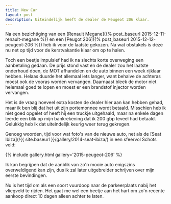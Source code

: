 ```yaml
---
title: New Car
layout: post
description: Uiteindelijk heeft de dealer de Peugeot 206 klaar.
---
```


Na een bezichtiging van een [Renault Megane]({% post_baseurl 2015-12-11-renault-megane %}) en een [Peugot 206]({% post_baseurl 2015-12-12-peugeot-206 %}) heb ik voor de laatste gekozen. Na wat obstakels is deze nu net op tijd voor de kerstvakantie klaar om op te halen.

<!--more-->

Toch een beetje impulsief had ik na slechts korte overweging een aanbetaling gedaan. De prijs stond vast en de dealer zou het laatste onderhoud doen, de MOT afhandelen en de auto binnen een week rijklaar hebben. Helaas duurde het allemaal iets langer, want behalve de achteras moest ook de vooras worden vervangen. Daarnaast bleek de motor niet helemaal goed te lopen en moest er een brandstof injector worden vervangen.

Het is de vraag hoeveel extra kosten de dealer hier aan kan hebben gehad, maar ik ben blij dat het uit zijn portemonnee wordt betaald. Misschien heb ik niet goed opgelet of heeft hij een truckje uitgehaald, maar na enkele dagen leerde een blik op mijn bankrekening dat ik 200 gbp teveel had betaald. Gelukkig heb ik dat uiteindelijk keurig weer terug gekregen.

Genoeg woorden, tijd voor wat foto's van de nieuwe auto, net als de [Seat Ibiza](/{{ site.baseurl }}/gallery/2014-seat-ibiza/) in een sfeervol Schots veld:

{% include gallery.html gallery='2015-peugeot-206' %}

Ik kan begrijpen dat de aanblik van zo'n mooie auto enigszins overweldigend kan zijn, dus ik zal later uitgebreider schrijven over mijn eerste bevindingen.

Nu is het tijd om als een soort vuurdoop naar de parkeerplaats nabij het vliegveld te rijden. Het gaat me wel een beetje aan het hart om zo'n recente aankoop direct 10 dagen alleen achter te laten.